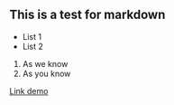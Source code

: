 ## This is a test for markdown ##

* List 1
* List 2

1. As we know
2. As you know

[Link demo](http://jeechang.com)
